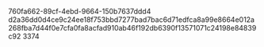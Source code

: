 760fa662-89cf-4ebd-9664-150b7637ddd4
d2a36dd0d4ce9c24ee18f753bbd7277bad7bac6d71edfca8a99e8664e012a268fba7d44f0e7cfa0fa8acfad910ab46f192db6390f13571071c24198e84839c92
3374
